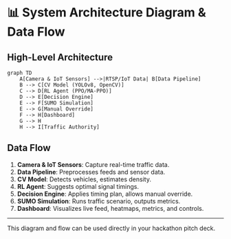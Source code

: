 # 📊 System Architecture Diagram & Data Flow

## High-Level Architecture

```mermaid
graph TD
    A[Camera & IoT Sensors] -->|RTSP/IoT Data| B[Data Pipeline]
    B --> C[CV Model (YOLOv8, OpenCV)]
    C --> D[RL Agent (PPO/MA-PPO)]
    D --> E[Decision Engine]
    E --> F[SUMO Simulation]
    E --> G[Manual Override]
    F --> H[Dashboard]
    G --> H
    H --> I[Traffic Authority]
```

## Data Flow
1. **Camera & IoT Sensors**: Capture real-time traffic data.
2. **Data Pipeline**: Preprocesses feeds and sensor data.
3. **CV Model**: Detects vehicles, estimates density.
4. **RL Agent**: Suggests optimal signal timings.
5. **Decision Engine**: Applies timing plan, allows manual override.
6. **SUMO Simulation**: Runs traffic scenario, outputs metrics.
7. **Dashboard**: Visualizes live feed, heatmaps, metrics, and controls.

---
This diagram and flow can be used directly in your hackathon pitch deck.